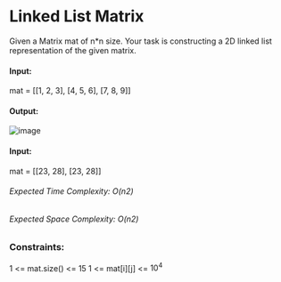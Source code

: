 # Linked List Matrix
Given a Matrix mat of n*n size. Your task is constructing a 2D linked list representation of the given matrix.

#### Input:
mat = [[1, 2, 3], [4, 5, 6], [7, 8, 9]]
#### Output: 
![image](https://github.com/user-attachments/assets/06083bab-42d7-4e16-bf8a-1a0e71564996)

#### Input:
mat = [[23, 28], [23, 28]]

###### Expected Time Complexity: O(n2)
###### Expected Space Complexity: O(n2)

### Constraints:
1 <= mat.size() <= 15
1 <= mat[i][j] <= $`10^4`$

